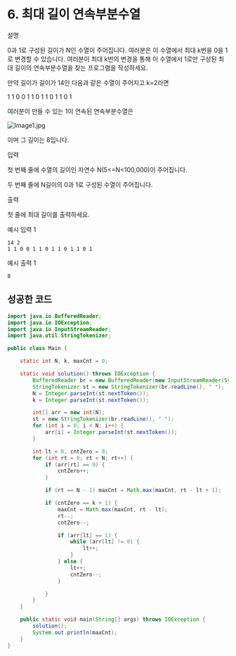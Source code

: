 # 6. 최대 길이 연속부분수열

설명

0과 1로 구성된 길이가 N인 수열이 주어집니다. 여러분은 이 수열에서 최대 k번을 0을 1로 변경할 수 있습니다. 여러분이 최대 k번의 변경을 통해 이 수열에서 1로만 구성된 최대 길이의 연속부분수열을 찾는 프로그램을 작성하세요.

만약 길이가 길이가 14인 다음과 같은 수열이 주어지고 k=2라면

1 1 0 0 1 1 0 1 1 0 1 1 0 1

여러분이 만들 수 있는 1이 연속된 연속부분수열은

![Image1.jpg](https://cote.inflearn.com/public/upload/19123bb35c.jpg)

이며 그 길이는 8입니다.



입력

첫 번째 줄에 수열의 길이인 자연수 N(5<=N<100,000)이 주어집니다.

두 번째 줄에 N길이의 0과 1로 구성된 수열이 주어집니다.



출력

첫 줄에 최대 길이를 출력하세요.



예시 입력 1 

```
14 2
1 1 0 0 1 1 0 1 1 0 1 1 0 1
```

예시 출력 1

```
8
```



## 성공한 코드

~~~java
import java.io.BufferedReader;
import java.io.IOException;
import java.io.InputStreamReader;
import java.util.StringTokenizer;

public class Main {

    static int N, k, maxCnt = 0;

    static void solution() throws IOException {
        BufferedReader br = new BufferedReader(new InputStreamReader(System.in));
        StringTokenizer st = new StringTokenizer(br.readLine(), " ");
        N = Integer.parseInt(st.nextToken());
        k = Integer.parseInt(st.nextToken());

        int[] arr = new int[N];
        st = new StringTokenizer(br.readLine(), " ");
        for (int i = 0; i < N; i++) {
            arr[i] = Integer.parseInt(st.nextToken());
        }

        int lt = 0, cntZero = 0;
        for (int rt = 0; rt < N; rt++) {
            if (arr[rt] == 0) {
                cntZero++;
            }

            if (rt == N - 1) maxCnt = Math.max(maxCnt, rt - lt + 1);

            if (cntZero == k + 1) {
                maxCnt = Math.max(maxCnt, rt - lt);
                rt--;
                cntZero--;

                if (arr[lt] == 1) {
                    while (arr[lt] != 0) {
                        lt++;
                    }
                } else {
                    lt++;
                    cntZero--;
                }

            }
        }
    }

    public static void main(String[] args) throws IOException {
        solution();
        System.out.println(maxCnt);
    }
}
~~~

